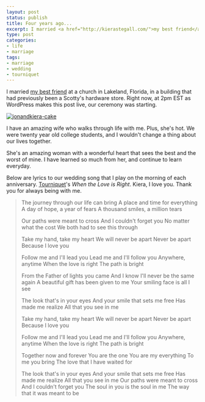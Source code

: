 ```yaml
---
layout: post
status: publish
title: Four years ago...
excerpt: I married <a href="http://kierastegall.com/">my best friend</a> at a church in Lakeland, Florida, in a building that had previously been a Scotty's hardware store. Right now, at 2pm EST as WordPress makes this post live, our ceremony was starting.
type: post
categories:
- life
- marriage
tags:
- marriage
- wedding
- tourniquet
---
```

I married <a href="http://kierastegall.com/">my best friend</a> at a church in Lakeland, Florida, in a building that had previously been a Scotty's hardware store. Right now, at 2pm EST as WordPress makes this post live, our ceremony was starting.

<div class="image-main"><a href="http://jonathanstegall.com/wp-content/uploads/2007/12/jonandkieracake.jpg"><img src="http://jonathanstegall/wp-content/uploads/2007/12/jonandkiera-cake-90x60.jpg" alt="jonandkiera-cake" title="jonandkiera-cake" class="three" /></a></div>

I have an amazing wife who walks through life with me. Plus, she's hot. We were twenty year old college students, and I wouldn't change a thing about our lives together.

She's an amazing woman with a wonderful heart that sees the best and the worst of mine. I have learned so much from her, and continue to learn everyday.

Below are lyrics to our wedding song that I play on the morning of each anniversary. <a href="http://www.tourniquet.net/">Tourniquet</a>'s <em>When the Love is Right</em>. Kiera, I love you. Thank you for always being with me.
<blockquote>
The journey through our life can bring
A place and time for everything
A day of hope, a year of fears
A thousand smiles, a million tears

Our paths were meant to cross
And I couldn't forget you
No matter what the cost
We both had to see this through

Take my hand, take my heart
We will never be apart
Never be apart
Because I love you

Follow me and I'll lead you
Lead me and I'll follow you
Anywhere, anytime
When the love is right
The path is bright

From the Father of lights you came
And I know I'll never be the same again
A beautiful gift has been given to me
Your smiling face is all I see

The look that's in your eyes
And your smile that sets me free
Has made me realize
All that you see in me

Take my hand, take my heart
We will never be apart
Never be apart
Because I love you

Follow me and I'll lead you
Lead me and I'll follow you
Anywhere, anytime
When the love is right
The path is bright

Together now and forever
You are the one
You are my everything
To me you bring
The love that I have waited for

The look that's in your eyes
And your smile that sets me free
Has made me realize
All that you see in me
Our paths were meant to cross
And I couldn't forget you
The soul in you is the soul in me
The way that it was meant to be
</blockquote>
